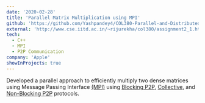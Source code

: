 ```yaml
---
date: '2020-02-28'
title: 'Parallel Matrix Multiplication using MPI'
github: 'https://github.com/Yashpandey4/COL380-Parallel-and-Distributed-Programming/tree/master/2.%20Matrix%20Multiplication%20using%20MPI'
external: 'http://www.cse.iitd.ac.in/~rijurekha/col380/assignment2_1.html'
tech:
  - C++
  - MPI
  - P2P Communication
company: 'Apple'
showInProjects: true
---
```


Developed a parallel approach to efficiently multiply two dense matrices using Message Passing Interface [(MPI)](https://computing.llnl.gov/tutorials/mpi/) using [Blocking P2P](https://www.codingame.com/playgrounds/349/introduction-to-mpi/blocking-communications), [Collective](https://mpitutorial.com/tutorials/mpi-broadcast-and-collective-communication/), and [Non-Blocking P2P](https://www.codingame.com/playgrounds/349/introduction-to-mpi/non-blocking-communications) protocols.
